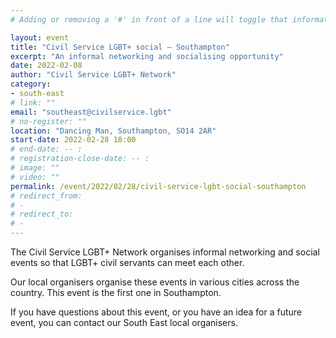 ```yaml
--- 
# Adding or removing a '#' in front of a line will toggle that information off and on from being processed.

layout: event 
title: "Civil Service LGBT+ social – Southampton" 
excerpt: "An informal networking and socialising opportunity" 
date: 2022-02-08
author: "Civil Service LGBT+ Network" 
category: 
- south-east
# link: "" 
email: "southeast@civilservice.lgbt" 
# no-register: "" 
location: "Dancing Man, Southampton, SO14 2AR" 
start-date: 2022-02-28 18:00 
# end-date: -- : 
# registration-close-date: -- : 
# image: "" 
# video: "" 
permalink: /event/2022/02/28/civil-service-lgbt-social-southampton 
# redirect_from: 
# - 
# redirect_to: 
# - 
---
```


The Civil Service LGBT+ Network organises informal networking and social events so that LGBT+ civil servants can meet each other.

Our local organisers organise these events in various cities across the country. This event is the first one in Southampton.

If you have questions about this event, or you have an idea for a future event, you can contact our South East local organisers.
